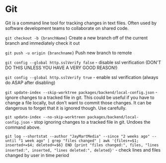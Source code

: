 # Git

Git is a command line tool for tracking changes in text files. Often used by software development teams to collaborate on shared code.

`git checkout -b {branchName}` Create a new branch off of the current branch and immediately check it out

`git push -u origin {branchname}` Push new branch to remote

`git config --global http.sslVerify false` - disable ssl verification (DON'T DO THIS UNLESS YOU HAVE A VERY GOOD REASON!)

`git config --global http.sslVerify true` - enable ssl verification (always do ASAP after disabling)

`git update-index --skip-worktree packages/backend/local-config.json` - ignore changes to a tracked file in git. This could be useful if you have to change a file locally, but don't want to commit those changes. It can be dangerous to forget that it is ignored though. Use carefully.

`git update-index --no-skip-worktreen packages/backend/local-config.json` - stop ignoring changes to a tracked file in git. Undoes the command above.

`git log --shortstat --author "JayMartMedia" --since "2 weeks ago" --until "1 week ago" | grep "files changed" | awk '{files+=$1; inserted+=$4; deleted+=$6} END {print "files changed:", files, "lines inserted:", inserted, "lines deleted:", deleted}'` - check lines and files changed by user in time period